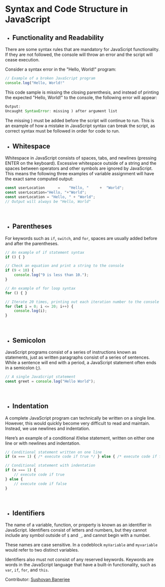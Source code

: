 # Syntax and Code Structure in JavaScript

- ## Functionality and Readability
There are some syntax rules that are mandatory for JavaScript functionality. If they are not followed, the console will throw an error and the script will cease execution.

Consider a syntax error in the "Hello, World!" program:
```js
// Example of a broken JavaScript program
console.log("Hello, World!"
```
This code sample is missing the closing parenthesis, and instead of printing the expected "Hello, World!" to the console, the following error will appear:
```js
Output:
Uncaught SyntaxError: missing ) after argument list
```
The missing ) must be added before the script will continue to run. This is an example of how a mistake in JavaScript syntax can break the script, as correct syntax must be followed in order for code to run.
<br>

- ## Whitespace
Whitespace in JavaScript consists of spaces, tabs, and newlines (pressing ENTER on the keyboard). Excessive whitespace outside of a string and the spaces between operators and other symbols are ignored by JavaScript. This means the following three examples of variable assignment will have the exact same computed output:
```js
const userLocation      =    "Hello, "     +  "World";
const userLocation="Hello, "+"World";
const userLocation = "Hello, " + "World";
// Output will always be "Hello, World"
```
<br>

- ## Parentheses
For keywords such as ```if```, ```switch```, and ```for```, spaces are usually added before and after the parentheses.
```js
// An example of if statement syntax
if () { }

// Check an equation and print a string to the console
if (9 < 10) {
    console.log("9 is less than 10.");
}

// An example of for loop syntax
for () { }

// Iterate 20 times, printing out each iteration number to the console
for (let i = 0; i <= 20; i++) {
    console.log(i);
}
```
<br>

- ## Semicolon
JavaScript programs consist of a series of instructions known as statements, just as written paragraphs consist of a series of sentences. While a sentence will end with a period, a JavaScript statement often ends in a semicolon (;).
```js
// A single JavaScript statement
const greet = console.log("Hello World");
```
<br>

- ## Indentation
A complete JavaScript program can technically be written on a single line. However, this would quickly become very difficult to read and maintain. Instead, we use newlines and indentation.

Here’s an example of a conditional if/else statement, written on either one line or with newlines and indentation.
```js
// Conditional statement written on one line
if (x === 1) { /* execute code if true */ } else { /* execute code if false */ }

// Conditional statement with indentation
if (x === 1) {
    // execute code if true
} else {
    // execute code if false
}
```
<br>

- ## Identifiers
The name of a variable, function, or property is known as an identifier in JavaScript. Identifiers consist of letters and numbers, but they cannot include any symbol outside of ```$``` and ```_```, and cannot begin with a number.

These names are case sensitive. In a codeblock ```myVariable``` and ```myvariable``` would refer to two distinct variables.

Identifiers also must not consist of any reserved keywords. Keywords are words in the JavaScript language that have a built-in functionality, such as ```var```, ```if```, ```for```, and ```this```.
<br>

Contributor: [Sushovan Banerjee](https://github.com/sushovanb02)
